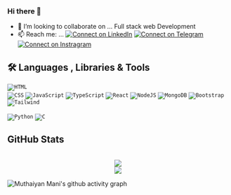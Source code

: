 ### Hi there 👋

- 👯 I’m looking to collaborate on ... Full stack web Development
- 📫 Reach me: ...
[![Connect on LinkedIn](https://img.shields.io/badge/--linkedin?label=LinkedIn&logo=LinkedIn&style=social)](https://www.linkedin.com/in/muthaiyanmani/)
[![Connect on Telegram](https://img.shields.io/badge/--Telegram?label=Telegram&logo=Telegram&style=social)](https://t.me/muthaiyanmani)
[![Connect on Instragram](https://img.shields.io/badge/--Instagram?label=Instagram&logo=Instagram&style=social)](https://www.instagram.com/imuthaiyan/)

## 🛠️ Languages , Libraries & Tools
<p>
    <code href="#"><img alt="HTML" src="https://img.shields.io/badge/HTML5-E34F26?style=for-the-badge&logo=html5&logoColor=white"></code><br/>
    <code href="#"><img alt="CSS" src="https://img.shields.io/badge/CSS3-1572B6?style=for-the-badge&logo=css3&logoColor=white"></code>
    <code href="#"><img alt="JavaScript" src="https://img.shields.io/badge/JavaScript-F7DF1E?style=for-the-badge&logo=javascript&logoColor=black"></code>
    <code href="#"><img alt="TypeScript" src="https://img.shields.io/badge/TypeScript-007ACC?style=for-the-badge&logo=typescript&logoColor=white"></code>
    <code href="#"><img alt="React" src="https://img.shields.io/badge/React-20232A?style=for-the-badge&logo=react&logoColor=61DAFB"></code>
    <code href="#"><img alt="NodeJS" src="https://img.shields.io/badge/Node.js-43853D?style=for-the-badge&logo=node.js&logoColor=white"></code>
    <code href="#"><img alt="MongoDB" src ="https://img.shields.io/badge/MongoDB-4EA94B?style=for-the-badge&logo=mongodb&logoColor=white"></code>
    <code href="#"><img alt="Bootstrap" src="https://img.shields.io/badge/Bootstrap-563D7C?style=for-the-badge&logo=bootstrap&logoColor=white"></code>
    <code href="#"><img alt="Tailwind" src="https://img.shields.io/badge/Tailwind_CSS-38B2AC?style=for-the-badge&logo=tailwind-css&logoColor=white"></code>
</p>

<p>
     <code href="#"><img alt="Python" src="https://img.shields.io/badge/Python-3776AB?style=for-the-badge&logo=python&logoColor=white"></code>
    <code href="#"><img alt="C" src="https://img.shields.io/badge/C-00599C?style=for-the-badge&logo=c&logoColor=white"></code>
 </p>
  
 
## GitHub Stats
<p align="center">&nbsp;
 <br>
  <img align="center" src="https://github-readme-streak-stats.herokuapp.com/?user=muthaiyanmani&theme=radical&custom_title=streak-stats&hide_border=true&layout=compact" /><br>
    <img align="center" src=" https://github-readme-stats.vercel.app/api?username=muthaiyanmani&theme=blue-green" />
    <br>
</p>


![Muthaiyan Mani's github activity graph](https://activity-graph.herokuapp.com/graph?username=muthaiyanmani&theme=dracula&layout=compact&title_color=FF69B4&hide_border=true&area=true)

